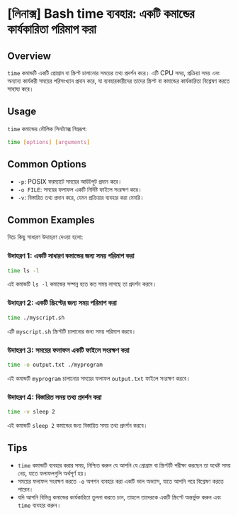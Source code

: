 # [লিনাক্স] Bash time ব্যবহার: একটি কমান্ডের কার্যকারিতা পরিমাপ করা

## Overview
`time` কমান্ডটি একটি প্রোগ্রাম বা স্ক্রিপ্ট চালানোর সময়ের তথ্য প্রদর্শন করে। এটি CPU সময়, প্রক্রিয়া সময় এবং অন্যান্য কার্যকরী সময়ের পরিসংখ্যান প্রদান করে, যা ব্যবহারকারীদের তাদের স্ক্রিপ্ট বা কমান্ডের কার্যকারিতা বিশ্লেষণ করতে সাহায্য করে।

## Usage
`time` কমান্ডের মৌলিক সিনট্যাক্স নিম্নরূপ:

```bash
time [options] [arguments]
```

## Common Options
- `-p`: POSIX ফরম্যাটে সময়ের আউটপুট প্রদান করে।
- `-o FILE`: সময়ের ফলাফল একটি নির্দিষ্ট ফাইলে সংরক্ষণ করে।
- `-v`: বিস্তারিত তথ্য প্রদান করে, যেমন প্রক্রিয়ার ব্যবহার করা মেমরি।

## Common Examples
নিচে কিছু সাধারণ উদাহরণ দেওয়া হলো:

### উদাহরণ 1: একটি সাধারণ কমান্ডের জন্য সময় পরিমাপ করা
```bash
time ls -l
```
এই কমান্ডটি `ls -l` কমান্ডের সম্পন্ন হতে কত সময় লাগছে তা প্রদর্শন করবে।

### উদাহরণ 2: একটি স্ক্রিপ্টের জন্য সময় পরিমাপ করা
```bash
time ./myscript.sh
```
এটি `myscript.sh` স্ক্রিপ্টটি চালানোর জন্য সময় পরিমাপ করবে।

### উদাহরণ 3: সময়ের ফলাফল একটি ফাইলে সংরক্ষণ করা
```bash
time -o output.txt ./myprogram
```
এই কমান্ডটি `myprogram` চালানোর সময়ের ফলাফল `output.txt` ফাইলে সংরক্ষণ করবে।

### উদাহরণ 4: বিস্তারিত সময় তথ্য প্রদর্শন করা
```bash
time -v sleep 2
```
এই কমান্ডটি `sleep 2` কমান্ডের জন্য বিস্তারিত সময় তথ্য প্রদর্শন করবে।

## Tips
- `time` কমান্ডটি ব্যবহার করার সময়, নিশ্চিত করুন যে আপনি যে প্রোগ্রাম বা স্ক্রিপ্টটি পরীক্ষা করছেন তা যথেষ্ট সময় নেয়, যাতে ফলাফলগুলি অর্থপূর্ণ হয়।
- সময়ের ফলাফল সংরক্ষণ করতে `-o` অপশন ব্যবহার করা একটি ভাল অভ্যাস, যাতে আপনি পরে বিশ্লেষণ করতে পারেন।
- যদি আপনি বিভিন্ন কমান্ডের কার্যকারিতা তুলনা করতে চান, তাহলে তাদেরকে একটি স্ক্রিপ্টে অন্তর্ভুক্ত করুন এবং `time` ব্যবহার করুন।